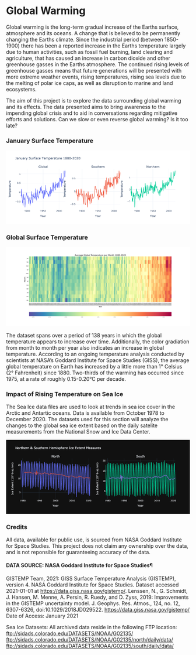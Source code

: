 # Global Warming

Global warming is the long-term gradual increase of the Earths surface, atmosphere and its oceans. A change that is believed to be permanently changing the Earths climate. Since the industrial period (between 1850-1900) there has been a reported increase in the Earths temperature largely due to human activities, such as fossil fuel burning, land clearing and agriculture, that has caused an increase in carbon dioxide and other greenhouse gasses in the Earths atmosphere.  The continued rising levels of greenhouse gasses means that future generations will be presented with more extreme weather events, rising temperatures, rising sea levels due to the melting of polar ice caps, as well as disruption to marine and land ecosystems. 

The aim of this project is to explore the data surrounding global warming and its effects.  The data presented aims to bring awareness to the impending global crisis and to aid in conversations regarding mitigative efforts and solutions. Can we slow or even reverse global warming? Is it too late?

### January Surface Temperature

![Images/hemis.png](Images/hemis.png)


### Global Surface Temperature

![Images/global.png](Images/global.png)

The dataset spans over a period of 138 years in which the global temperature appears to increase over time. Additionally, the color gradiation from month to month per year also indicates an increase in global temperature. According to an ongoing temperature analysis conducted by scientists at NASA’s Goddard Institute for Space Studies (GISS), the average global temperature on Earth has increased by a little more than 1° Celsius (2° Fahrenheit) since 1880. Two-thirds of the warming has occurred since 1975, at a rate of roughly 0.15-0.20°C per decade.

### Impact of Rising Temperature on Sea Ice

The Sea Ice data files are used to look at trends in sea ice cover in the Arctic and Antartic oceans. Data is available from October 1978 to December 2020. The datasets used for this section will analyze the changes to the global sea ice extent based on the daily satelite measurements from the National Snow and Ice Data Center.

![Images/iceExtent.png](Images/iceExtent.png)

### Credits

All data, available for public use, is sourced from NASA Goddard Institute for Space Studies. This project does not claim any ownership over the data, and is not reponsible for guaranteeing accuracy of the data.

#### DATA SOURCE: NASA Goddard Institute for Space Studies¶
GISTEMP Team, 2021: GISS Surface Temperature Analysis (GISTEMP), version 4. NASA Goddard Institute for Space Studies. Dataset accessed 2021-01-01 at https://data.giss.nasa.gov/gistemp/.
Lenssen, N., G. Schmidt, J. Hansen, M. Menne, A. Persin, R. Ruedy, and D. Zyss, 2019: Improvements in the GISTEMP uncertainty model. J. Geophys. Res. Atmos., 124, no. 12, 6307-6326, doi:10.1029/2018JD029522.
https://data.giss.nasa.gov/gistemp/ Date of Access: January 2021

Sea Ice Datasets: All archived data reside in the following FTP location: ftp://sidads.colorado.edu/DATASETS/NOAA/G02135/ ftp://sidads.colorado.edu/DATASETS/NOAA/G02135/north/daily/data/ ftp://sidads.colorado.edu/DATASETS/NOAA/G02135/south/daily/data/




